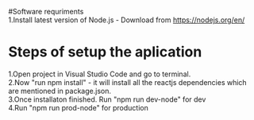 #Software requriments
</br>
1.Install latest version of Node.js - Download from <a href="https://nodejs.org/en/">https://nodejs.org/en/</a>


# Steps of setup the aplication
1.Open project in Visual Studio Code and go to terminal.
<br />
2.Now "run npm install" - it will install all the reactjs dependencies which are mentioned in package.json.
<br />
3.Once installaton finished. Run "npm run dev-node" for dev
<br />
4.Run "npm run prod-node" for production
